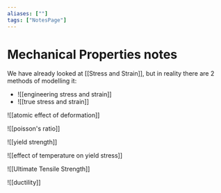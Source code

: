 ```yaml
---
aliases: [""]
tags: ["NotesPage"]
---
```


# Mechanical Properties notes

We have already looked at [[Stress and Strain]], but in reality there are 2 methods of modelling it:
- ![[engineering stress and strain]]
- ![[true stress and strain]]

![[atomic effect of deformation]]

![[poisson's ratio]]

![[yield strength]]

![[effect of temperature on yield stress]]

![[Ultimate Tensile Strength]]

![[ductility]]